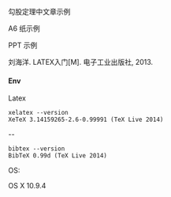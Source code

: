 勾股定理中文章示例

A6 纸示例

PPT 示例

刘海洋. LATEX入门[M]. 电子工业出版社, 2013.

#### Env

Latex

```
xelatex --version
XeTeX 3.14159265-2.6-0.99991 (TeX Live 2014)
```
--
```
bibtex --version
BibTeX 0.99d (TeX Live 2014)
```

OS:

OS X 10.9.4
